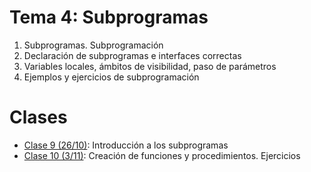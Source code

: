 # Tema 4: Subprogramas

1. Subprogramas. Subprogramación
2. Declaración de subprogramas e interfaces correctas
3. Variables locales, ámbitos de visibilidad, paso de parámetros
4. Ejemplos y ejercicios de subprogramación

# Clases
* [Clase 9 (26/10)](clase09.md): Introducción a los subprogramas
* [Clase 10 (3/11)](clase10.md): Creación de funciones y procedimientos. Ejercicios

